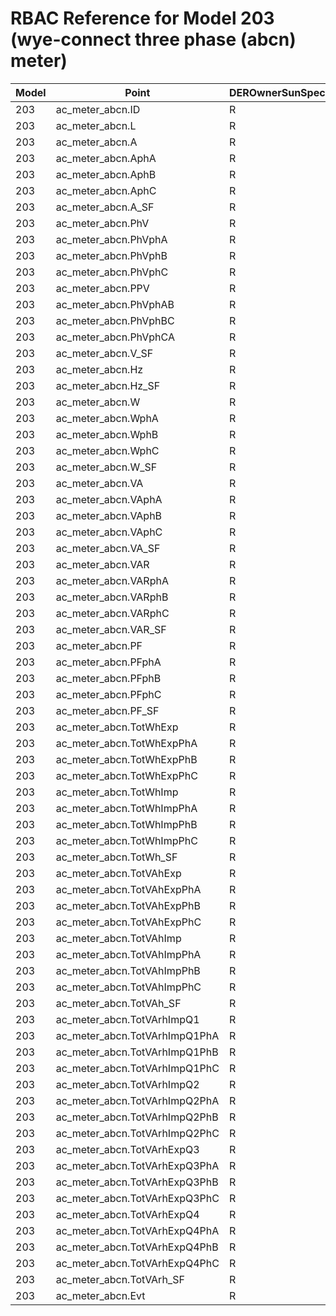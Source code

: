 # RBAC Reference for Model 203 (wye-connect three phase (abcn) meter)

| Model | Point | DEROwnerSunSpec | DERInstallerSunSpec | DERVendorSunSpec | ServiceProviderSunSpec | GridOperatorSunSpec |
|-------|-------|------------------|---------------------|------------------|------------------------|---------------------|
| 203 | ac_meter_abcn.ID | R | R | R | R | R |
| 203 | ac_meter_abcn.L | R | R | R | R | R |
| 203 | ac_meter_abcn.A | R | R | R | R | R |
| 203 | ac_meter_abcn.AphA | R | R | R | R | R |
| 203 | ac_meter_abcn.AphB | R | R | R | R | R |
| 203 | ac_meter_abcn.AphC | R | R | R | R | R |
| 203 | ac_meter_abcn.A_SF | R | R | R | R | R |
| 203 | ac_meter_abcn.PhV | R | R | R | R | R |
| 203 | ac_meter_abcn.PhVphA | R | R | R | R | R |
| 203 | ac_meter_abcn.PhVphB | R | R | R | R | R |
| 203 | ac_meter_abcn.PhVphC | R | R | R | R | R |
| 203 | ac_meter_abcn.PPV | R | R | R | R | R |
| 203 | ac_meter_abcn.PhVphAB | R | R | R | R | R |
| 203 | ac_meter_abcn.PhVphBC | R | R | R | R | R |
| 203 | ac_meter_abcn.PhVphCA | R | R | R | R | R |
| 203 | ac_meter_abcn.V_SF | R | R | R | R | R |
| 203 | ac_meter_abcn.Hz | R | R | R | R | R |
| 203 | ac_meter_abcn.Hz_SF | R | R | R | R | R |
| 203 | ac_meter_abcn.W | R | R | R | R | R |
| 203 | ac_meter_abcn.WphA | R | R | R | R | R |
| 203 | ac_meter_abcn.WphB | R | R | R | R | R |
| 203 | ac_meter_abcn.WphC | R | R | R | R | R |
| 203 | ac_meter_abcn.W_SF | R | R | R | R | R |
| 203 | ac_meter_abcn.VA | R | R | R | R | R |
| 203 | ac_meter_abcn.VAphA | R | R | R | R | R |
| 203 | ac_meter_abcn.VAphB | R | R | R | R | R |
| 203 | ac_meter_abcn.VAphC | R | R | R | R | R |
| 203 | ac_meter_abcn.VA_SF | R | R | R | R | R |
| 203 | ac_meter_abcn.VAR | R | R | R | R | R |
| 203 | ac_meter_abcn.VARphA | R | R | R | R | R |
| 203 | ac_meter_abcn.VARphB | R | R | R | R | R |
| 203 | ac_meter_abcn.VARphC | R | R | R | R | R |
| 203 | ac_meter_abcn.VAR_SF | R | R | R | R | R |
| 203 | ac_meter_abcn.PF | R | R | R | R | R |
| 203 | ac_meter_abcn.PFphA | R | R | R | R | R |
| 203 | ac_meter_abcn.PFphB | R | R | R | R | R |
| 203 | ac_meter_abcn.PFphC | R | R | R | R | R |
| 203 | ac_meter_abcn.PF_SF | R | R | R | R | R |
| 203 | ac_meter_abcn.TotWhExp | R | R | R | R | R |
| 203 | ac_meter_abcn.TotWhExpPhA | R | R | R | R | R |
| 203 | ac_meter_abcn.TotWhExpPhB | R | R | R | R | R |
| 203 | ac_meter_abcn.TotWhExpPhC | R | R | R | R | R |
| 203 | ac_meter_abcn.TotWhImp | R | R | R | R | R |
| 203 | ac_meter_abcn.TotWhImpPhA | R | R | R | R | R |
| 203 | ac_meter_abcn.TotWhImpPhB | R | R | R | R | R |
| 203 | ac_meter_abcn.TotWhImpPhC | R | R | R | R | R |
| 203 | ac_meter_abcn.TotWh_SF | R | R | R | R | R |
| 203 | ac_meter_abcn.TotVAhExp | R | R | R | R | R |
| 203 | ac_meter_abcn.TotVAhExpPhA | R | R | R | R | R |
| 203 | ac_meter_abcn.TotVAhExpPhB | R | R | R | R | R |
| 203 | ac_meter_abcn.TotVAhExpPhC | R | R | R | R | R |
| 203 | ac_meter_abcn.TotVAhImp | R | R | R | R | R |
| 203 | ac_meter_abcn.TotVAhImpPhA | R | R | R | R | R |
| 203 | ac_meter_abcn.TotVAhImpPhB | R | R | R | R | R |
| 203 | ac_meter_abcn.TotVAhImpPhC | R | R | R | R | R |
| 203 | ac_meter_abcn.TotVAh_SF | R | R | R | R | R |
| 203 | ac_meter_abcn.TotVArhImpQ1 | R | R | R | R | R |
| 203 | ac_meter_abcn.TotVArhImpQ1PhA | R | R | R | R | R |
| 203 | ac_meter_abcn.TotVArhImpQ1PhB | R | R | R | R | R |
| 203 | ac_meter_abcn.TotVArhImpQ1PhC | R | R | R | R | R |
| 203 | ac_meter_abcn.TotVArhImpQ2 | R | R | R | R | R |
| 203 | ac_meter_abcn.TotVArhImpQ2PhA | R | R | R | R | R |
| 203 | ac_meter_abcn.TotVArhImpQ2PhB | R | R | R | R | R |
| 203 | ac_meter_abcn.TotVArhImpQ2PhC | R | R | R | R | R |
| 203 | ac_meter_abcn.TotVArhExpQ3 | R | R | R | R | R |
| 203 | ac_meter_abcn.TotVArhExpQ3PhA | R | R | R | R | R |
| 203 | ac_meter_abcn.TotVArhExpQ3PhB | R | R | R | R | R |
| 203 | ac_meter_abcn.TotVArhExpQ3PhC | R | R | R | R | R |
| 203 | ac_meter_abcn.TotVArhExpQ4 | R | R | R | R | R |
| 203 | ac_meter_abcn.TotVArhExpQ4PhA | R | R | R | R | R |
| 203 | ac_meter_abcn.TotVArhExpQ4PhB | R | R | R | R | R |
| 203 | ac_meter_abcn.TotVArhExpQ4PhC | R | R | R | R | R |
| 203 | ac_meter_abcn.TotVArh_SF | R | R | R | R | R |
| 203 | ac_meter_abcn.Evt | R | R | R | R | R |
